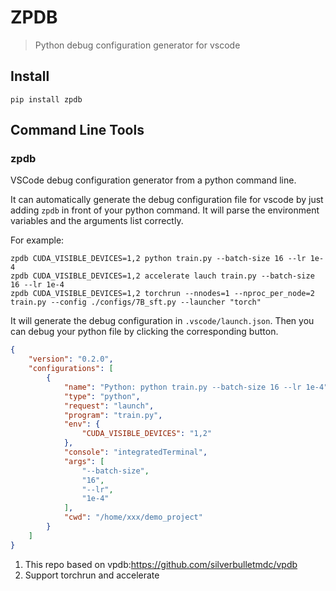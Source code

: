 # ZPDB
> Python debug configuration generator for vscode

## Install

```shell script
pip install zpdb
```

## Command Line Tools

### zpdb 
VSCode debug configuration generator from a python command line.

It can automatically generate the debug configuration file for vscode by just adding `zpdb` in front of your python command.
It will parse the environment variables and the arguments list correctly.

For example:
```shell
zpdb CUDA_VISIBLE_DEVICES=1,2 python train.py --batch-size 16 --lr 1e-4
zpdb CUDA_VISIBLE_DEVICES=1,2 accelerate lauch train.py --batch-size 16 --lr 1e-4
zpdb CUDA_VISIBLE_DEVICES=1,2 torchrun --nnodes=1 --nproc_per_node=2 train.py --config ./configs/7B_sft.py --launcher "torch"
```

It will generate the debug configuration in `.vscode/launch.json`. 
Then you can debug your python file by clicking the corresponding button.

```json
{
    "version": "0.2.0",
    "configurations": [
        {
            "name": "Python: python train.py --batch-size 16 --lr 1e-4",
            "type": "python",
            "request": "launch",
            "program": "train.py",
            "env": {
                "CUDA_VISIBLE_DEVICES": "1,2"
            },
            "console": "integratedTerminal",
            "args": [
                "--batch-size",
                "16",
                "--lr",
                "1e-4"
            ],
            "cwd": "/home/xxx/demo_project"
        }
    ]
}
```



1. This repo based on vpdb:https://github.com/silverbulletmdc/vpdb
2. Support torchrun and accelerate